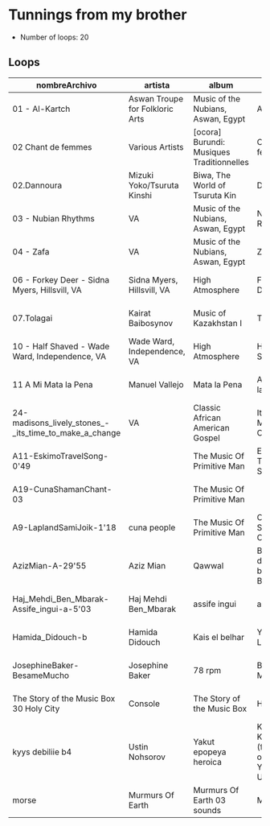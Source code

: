 
# Tunnings from my brother

- Number of loops: 20

## Loops

|nombreArchivo|artista|album|titulo|fecha|lugar|antropoloop|
| --- | --- | --- | --- | --- | --- | --- |
|01 - Al-Kartch|Aswan Troupe for Folkloric Arts|Music of the Nubians, Aswan, Egypt|Al-Kartch|1998|Egipto|Tunnings from my brother|
|02 Chant de femmes|Various Artists|[ocora] Burundi: Musiques Traditionnelles|Chant de femmes|1967|Burundi|Tunnings from my brother|
|02.Dannoura|Mizuki Yoko/Tsuruta Kinshi|Biwa, The World of Tsuruta Kin|Dan no ura|1972|Japon|Tunnings from my brother|
|03 - Nubian Rhythms|VA|Music of the Nubians, Aswan, Egypt|Nubian Rhythms|1998|Egipto|Tunnings from my brother|
|04 - Zafa|VA|Music of the Nubians, Aswan, Egypt|Zafa|1998|Egipto|Tunnings from my brother|
|06 - Forkey Deer - Sidna Myers, Hillsvill, VA|Sidna Myers, Hillsvill, VA|High Atmosphere|Forkey Deer|1965|Virginia|Tunnings from my brother|
|07.Tolagai|Kairat Baibosynov|Music of Kazakhstan I|Toliagai|1994|Kazajstan|Tunnings from my brother|
|10 - Half Shaved - Wade Ward, Independence, VA|Wade Ward, Independence, VA|High Atmosphere|Half Shaved|1965|Virginia|Tunnings from my brother|
|11 A Mi Mata la Pena|Manuel Vallejo|Mata la Pena|A Mi Mata la Pena|1935|España|Tunnings from my brother|
|24-madisons_lively_stones_-_its_time_to_make_a_change|VA|Classic African American Gospel|It's Time to Make A Change|1994|Washington|Tunnings from my brother|
|A11-EskimoTravelSong-0'49||The Music Of Primitive Man|Eskimo Travel Song|1973|Alaska|Tunnings from my brother|
|A19-CunaShamanChant-03||The Music Of Primitive Man||1973|Panama|Tunnings from my brother|
|A9-LaplandSamiJoik-1'18|cuna people|The Music Of Primitive Man|Cuna Shaman´s Chant|1973|Laponia|Tunnings from my brother|
|AzizMian-A-29'55|Aziz Mian|Qawwal|Bakhsh deta too bat kuchh Bhi na thi|1978|Pakistan|Tunnings from my brother|
|Haj_Mehdi_Ben_Mbarak-Assife_ingui-a-5'03|Haj Mehdi Ben_Mbarak|assife ingui|assife ingui|19¿¿|Marruecos|Tunnings from my brother|
|Hamida_Didouch-b|Hamida Didouch|Kais el belhar|Ya Binte Lamdina|19¿¿|Argelia|Tunnings from my brother|
|JosephineBaker-BesameMucho|Josephine Baker|78 rpm|Besame Mucho|19¿¿|Francia|Tunnings from my brother|
|The Story of the Music Box 30 Holy City|Console|The Story of the Music Box|Holy City|1892|Reino Unido|Tunnings from my brother|
|kyys debiliie b4|Ustin Nohsorov|Yakut epopeya heroica |Khachylaan Kuo's song (from the olonkho Yuryung Uolan)|1993|Yakutia|Tunnings from my brother|
|morse|Murmurs Of Earth|Murmurs Of Earth 03 sounds|Morse|1977|Florida|Tunnings from my brother|

